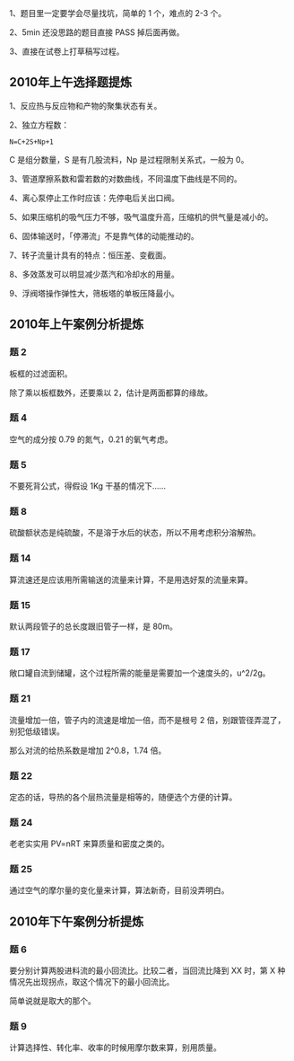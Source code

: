 1、题目里一定要学会尽量找坑，简单的 1 个，难点的 2-3 个。

2、5min 还没思路的题目直接 PASS 掉后面再做。

3、直接在试卷上打草稿写过程。

## 2010年上午选择题提炼

1、反应热与反应物和产物的聚集状态有关。

2、独立方程数：

	N=C+2S+Np+1

C 是组分数量，S 是有几股流料，Np 是过程限制关系式，一般为 0。

3、管道摩擦系数和雷若数的对数曲线，不同温度下曲线是不同的。

4、离心泵停止工作时应该：先停电后关出口阀。

5、如果压缩机的吸气压力不够，吸气温度升高，压缩机的供气量是减小的。

6、固体输送时，「停滞流」不是靠气体的动能推动的。

7、转子流量计具有的特点：恒压差、变截面。

8、多效蒸发可以明显减少蒸汽和冷却水的用量。

9、浮阀塔操作弹性大，筛板塔的单板压降最小。

## 2010年上午案例分析提炼

### 题 2

板框的过滤面积。

除了乘以板框数外，还要乘以 2，估计是两面都算的缘故。

### 题 4

空气的成分按 0.79 的氮气，0.21 的氧气考虑。

### 题 5

不要死背公式，得假设 1Kg 干基的情况下……

### 题 8

硫酸额状态是纯硫酸，不是溶于水后的状态，所以不用考虑积分溶解热。

### 题 14

算流速还是应该用所需输送的流量来计算，不是用选好泵的流量来算。

### 题 15

默认两段管子的总长度跟旧管子一样，是 80m。

### 题 17

敞口罐自流到储罐，这个过程所需的能量是需要加一个速度头的，u^2/2g。

### 题 21

流量增加一倍，管子内的流速是增加一倍，而不是根号 2 倍，别跟管径弄混了，别犯低级错误。

那么对流的给热系数是增加 2^0.8，1.74 倍。

### 题 22

定态的话，导热的各个层热流量是相等的，随便选个方便的计算。

### 题 24

老老实实用 PV=nRT 来算质量和密度之类的。

### 题 25

通过空气的摩尔量的变化量来计算，算法新奇，目前没弄明白。

## 2010年下午案例分析提炼

### 题 6

要分别计算两股进料流的最小回流比。比较二者，当回流比降到 XX 时，第 X 种情况先出现拐点，取这个情况下的最小回流比。

简单说就是取大的那个。

### 题 9

计算选择性、转化率、收率的时候用摩尔数来算，别用质量。



